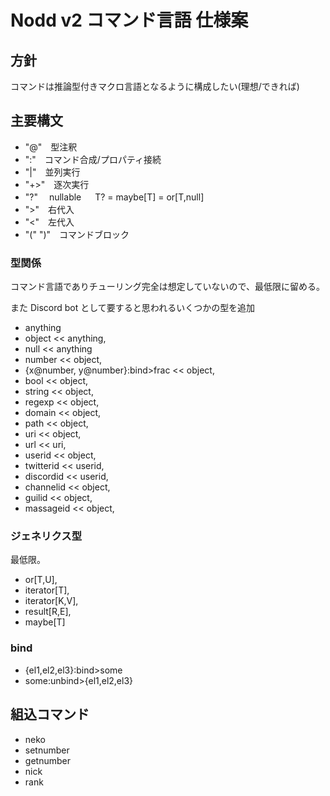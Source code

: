 # Nodd v2 コマンド言語 仕様案

## 方針

コマンドは推論型付きマクロ言語となるように構成したい(理想/できれば)

## 主要構文

- "@"　型注釈
- ":"　コマンド合成/プロパティ接続
- "|"　並列実行
- "+>"　逐次実行
- "?"　 nullable 　 T? = maybe\[T] = or\[T,null]
- ">"　右代入
- "<"　左代入
- "(" ")"　コマンドブロック

### 型関係

コマンド言語でありチューリング完全は想定していないので、最低限に留める。

また Discord bot として要すると思われるいくつかの型を追加

- anything
- object << anything,
- null << anything
- number << object,
- {x@number, y@number}:bind>frac << object,
- bool << object,
- string << object,
- regexp << object,
- domain << object,
- path << object,
- uri << object,
- url << uri,
- userid << object,
- twitterid << userid,
- discordid << userid,
- channelid << object,
- guilid << object,
- massageid << object,

### ジェネリクス型

最低限。

- or\[T,U],
- iterator\[T],
- iterator\[K,V],
- result\[R,E],
- maybe\[T]

### bind

- {el1,el2,el3}:bind>some
- some:unbind>{el1,el2,el3}

## 組込コマンド

- neko
- setnumber
- getnumber
- nick
- rank
